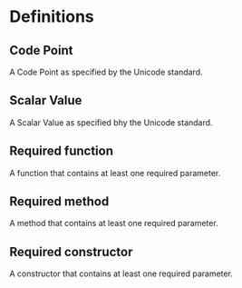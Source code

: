 # Definitions

## Code Point

A Code Point as specified by the Unicode standard.

## Scalar Value

A Scalar Value as specified bhy the Unicode standard.

## Required function

A function that contains at least one required parameter.

## Required method

A method that contains at least one required parameter.

## Required constructor

A constructor that contains at least one required parameter.